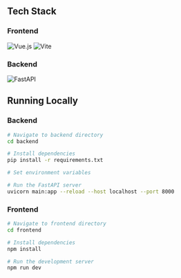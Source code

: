## Tech Stack

### Frontend
![Vue.js](https://img.shields.io/badge/Vue.js-35495E?logo=vue.js&logoColor=4FC08D&style=for-the-badge)
![Vite](https://img.shields.io/badge/Vite-646CFF?logo=vite&logoColor=white&style=for-the-badge)

### Backend
![FastAPI](https://img.shields.io/badge/FastAPI-005571?logo=fastapi&logoColor=white&style=for-the-badge)


## Running Locally
### Backend 
```bash
# Navigate to backend directory
cd backend

# Install dependencies
pip install -r requirements.txt

# Set environment variables

# Run the FastAPI server
uvicorn main:app --reload --host localhost --port 8000 
```

### Frontend
```bash
# Navigate to frontend directory
cd frontend

# Install dependencies
npm install

# Run the development server
npm run dev

